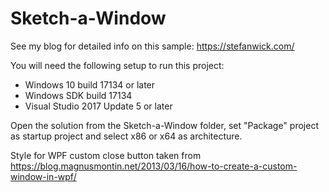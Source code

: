 # Sketch-a-Window

See my blog for detailed info on this sample: https://stefanwick.com/

You will need the following setup to run this project:
- Windows 10 build 17134 or later
- Windows SDK build 17134
- Visual Studio 2017 Update 5 or later

Open the solution from the Sketch-a-Window folder, set "Package" project as startup project and select x86 or x64 as architecture.

Style for WPF custom close button taken from https://blog.magnusmontin.net/2013/03/16/how-to-create-a-custom-window-in-wpf/ 

